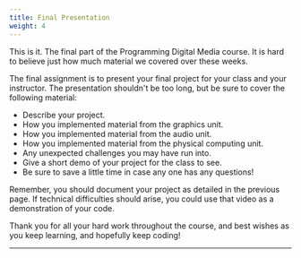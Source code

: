 ```yaml
---
title: Final Presentation
weight: 4
---
```


This is it. The final part of the Programming Digital Media course. It is hard to believe just how much material we covered over these weeks. 

The final assignment is to present your final project for your class and your instructor. The presentation shouldn't be too long, but be sure to cover the following material:

* Describe your project.
* How you implemented material from the graphics unit.
* How you implemented material from the audio unit.
* How you implemented material from the physical computing unit. 
* Any unexpected challenges you may have run into.
* Give a short demo of your project for the class to see. 
* Be sure to save a little time in case any one has any questions!

Remember, you should document your project as detailed in the previous page. If technical difficulties should arise, you could use that video as a demonstration of your code. 


Thank you for all your hard work throughout the course, and best wishes as you keep learning, and hopefully keep coding!

---
